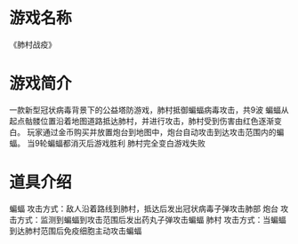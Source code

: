 # 游戏名称
《肺村战疫》
# 游戏简介
一款新型冠状病毒背景下的公益塔防游戏，肺村抵御蝙蝠病毒攻击，共9波
蝙蝠从起点骷髅位置沿着地图道路抵达肺村，并进行攻击，肺村受到伤害由红色逐渐变白。
玩家通过金币购买并放置炮台到地图中，炮台自动攻击到达攻击范围内的蝙蝠。
当9轮蝙蝠都消灭后游戏胜利
肺村完全变白游戏失败

# 道具介绍
蝙蝠
攻击方式：敌人沿着路线到肺村，抵达后发出冠状病毒子弹攻击肺部
炮台
攻击方式：监测到蝙蝠到攻击范围后发出药丸子弹攻击蝙蝠
肺村
攻击方式：当蝙蝠到达肺村范围后免疫细胞主动攻击蝙蝠

